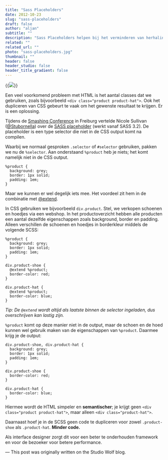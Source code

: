 ```yaml
---
title: "Sass Placeholders"
date: 2012-10-23
slug: "sass-placeholders"
draft: false
author: "aljan"
subtitle: ""
description: "Sass Placeholders helpen bij het verminderen van herhalingen in CSS door gebruik te maken van %selector. Via @extend kunnen we gemeenschappelijke stijlen toepassen zonder duplicatie in de output."
related: ""
related_url: ""
photo: "sass-placeholders.jpg"
thumbnail: ""
header: false
header_studio: false
header_title_gradient: false
---
```


{{<image src="sass-placeholders.jpg">}}

Een veel voorkomend probleem met HTML is het aantal classes dat we gebruiken, zoals bijvoorbeeld `<div class="product product-hat">`. Ook het dupliceren van CSS gebeurt te vaak om het gewenste resultaat te krijgen. Er is een oplossing.

Tijdens de [Smashing Conference](http://smashingconf.com/) in Freiburg vertelde Nicole Sullivan ([@Stubornella](https://twitter.com/stubbornella)) over de [SASS placeholder](http://sass-lang.com/docs/yardoc/file.SASS_REFERENCE.html#placeholder_selectors_) (werkt vanaf SASS 3.2). De placeholder is een type selector die niet in de CSS output komt na compilen.

Waarbij we normaal gesproken `.selector` of `#selector` gebruiken, pakken we nu de `%selector`. Aan onderstaand `%product` heb je niets; het komt namelijk niet in de CSS output.

```
%product {
  background: grey;
  border: 1px solid;
  padding: 1em;
}
```

Maar we kunnen er wel degelijk iets mee. Het voordeel zit hem in de combinatie met [@extend](http://sass-lang.com/docs/yardoc/file.SASS_REFERENCE.html#extend).

In CSS gebruiken we bijvoorbeeld `div.product`. Stel, we verkopen schoenen en hoedjes via een webshop. In het productoverzicht hebben alle producten een aantal dezelfde eigenschappen zoals background, border en padding. Alleen verschillen de schoenen en hoedjes in borderkleur middels de volgende SCSS:

```
%product {
  background: grey;
  border: 1px solid;
  padding: 1em;
}

div.product-shoe {
  @extend %product;
  border-color: red;
}

div.product-hat {
  @extend %product;
  border-color: blue;
}
```

*Tip: De `@extend` wordt altijd als laatste binnen de selector ingeladen, dus overschrijven kan lastig zijn.*

`%product` komt op deze manier niet in de output, maar de schoen en de hoed kunnen wel gebruik maken van de eigenschappen van `%product`. Daarmee krijg je de output:

```
div.product-shoe, div.product-hat {
  background: grey;
  border: 1px solid;
  padding: 1em;
}

div.product-shoe {
  border-color: red;
}

div.product-hat {
  border-color: blue;
}
```

Hiermee wordt de HTML simpeler en **semantischer**; je krijgt geen `<div class="product product-hat">`, maar alleen `<div class="product-hat">`.

Daarnaast hoef je in de SCSS geen code te dupliceren voor zowel `.product-shoe` als `.product-hat`. **Minder code.**

Als interface designer zorgt dit voor een beter te onderhouden framework en voor de bezoeker voor betere performance.

— This post was originally written on the Studio Wolf blog.